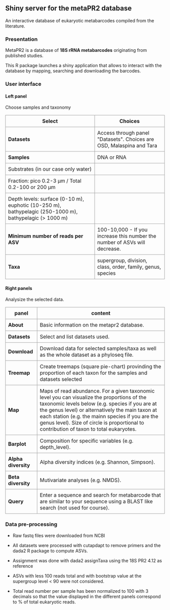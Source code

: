 ## Shiny server for the metaPR2 database

An interactive database of eukaryotic metabarcodes compiled from the literature. 

### Presentation

MetaPR2 is a database of **18S rRNA metabarcodes** originating from published studies. 

This R package launches a shiny application that allows to interact with the database by mapping, searching and downloading the barcodes.

### User interface
#### Left panel

Choose samples and taxonomy

<style>
.basic-styling td,
.basic-styling th {
  border: 1px solid #999;
  padding: 0.5rem;
}
</style>

<div class="ox-hugo-table basic-styling">
<div></div>
<div class="table-caption">
  <span class="table-number"></span>
</div>

Select | Choices 
--- | --- 
**Datasets** | Access through panel "Datasets". Choices are OSD, Malaspina and Tara
**Samples** | DNA or RNA
 | Substrates (in our case only water)
 | Fraction: pico 0.2-3 µm / Total 0.2-100 or 200 µm
 | Depth levels: surface (0-10 m), euphotic (10-250 m), bathypelagic (250-1000 m), bathypelagic (> 1000 m)
**Minimum number of reads per ASV** | 100-10,000 - If you increase this number the number of ASVs will decrease.
**Taxa** | supergroup, division, class, order, family, genus, species

</div>

#### Right panels

Analysize the selected data.

<style>
.basic-styling td,
.basic-styling th {
  border: 1px solid #999;
  padding: 0.5rem;
}
</style>

<div class="ox-hugo-table basic-styling">
<div></div>
<div class="table-caption">
  <span class="table-number"></span>
</div>

panel | content 
--- | --- 
**About** | Basic information on the metapr2 database.
**Datasets** | Select and list datasets used.
**Download** | Download data for selected samples/taxa as well as the whole dataset as a phyloseq file.
**Treemap** | Create treemaps (square pie-chart) provinding the proportion of each taxon for the samples and datasets selected
**Map** | Maps of read abundance. For a given taxonomic level you can visualize the proportions of the taxonomic levels below (e.g. species if you are at the genus level) or alternatively the main taxon at each station (e.g. the mainn species if you are the genus level). Size of circle is proportional to contribution of taxon to total eukaryotes.
**Barplot** | Composition for specific variables (e.g. depth_level).
**Alpha diversity** | Alpha diversity indices (e.g. Shannon, Simpson).
**Beta diversity** | Mutivariate analyses (e.g. NMDS).
**Query** | Enter a sequence and search for metabarcode that are similar to your sequence using a BLAST like search (not used for course).

</div>

### Data pre-processing

* Raw fastq files were downloaded from NCBI

* All datasets were processed with cutapdapt to remove primers and the dada2 R package to compute ASVs.

* Assignment was done with dada2 assignTaxa using the 18S PR2 4.12 as reference

* ASVs with less 100 reads total and with bootstrap value at the supergroup level < 90 were not considered.

* Total read number per sample has been normalized to 100 with 3 decimals so that the value displayed in the different panels correspond to % of total eukaryotic reads.